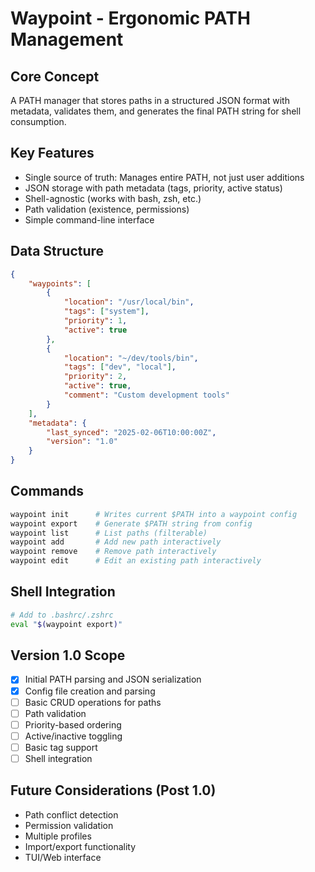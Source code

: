 # Waypoint - Ergonomic PATH Management

## Core Concept

A PATH manager that stores paths in a structured JSON format with metadata,
validates them, and generates the final PATH string for shell consumption.

## Key Features

- Single source of truth: Manages entire PATH, not just user additions
- JSON storage with path metadata (tags, priority, active status)
- Shell-agnostic (works with bash, zsh, etc.)
- Path validation (existence, permissions)
- Simple command-line interface

## Data Structure

```json
{
    "waypoints": [
        {
            "location": "/usr/local/bin",
            "tags": ["system"],
            "priority": 1,
            "active": true
        },
        {
            "location": "~/dev/tools/bin",
            "tags": ["dev", "local"],
            "priority": 2,
            "active": true,
            "comment": "Custom development tools"
        }
    ],
    "metadata": {
        "last_synced": "2025-02-06T10:00:00Z",
        "version": "1.0"
    }
}
```

## Commands

```bash
waypoint init      # Writes current $PATH into a waypoint config
waypoint export    # Generate $PATH string from config
waypoint list      # List paths (filterable)
waypoint add       # Add new path interactively
waypoint remove    # Remove path interactively
waypoint edit      # Edit an existing path interactively
```

## Shell Integration

```bash
# Add to .bashrc/.zshrc
eval "$(waypoint export)"
```

## Version 1.0 Scope

- [x] Initial PATH parsing and JSON serialization
- [x] Config file creation and parsing
- [ ] Basic CRUD operations for paths
- [ ] Path validation
- [ ] Priority-based ordering
- [ ] Active/inactive toggling
- [ ] Basic tag support
- [ ] Shell integration

## Future Considerations (Post 1.0)

- Path conflict detection
- Permission validation
- Multiple profiles
- Import/export functionality
- TUI/Web interface
